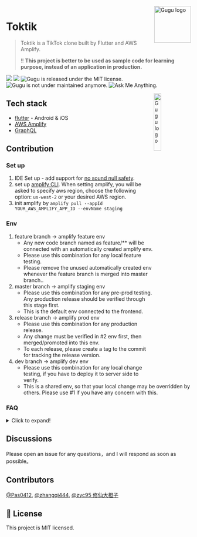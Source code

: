 <img src="https://user-images.githubusercontent.com/5424267/183344233-05793e9f-8dff-46ac-bbde-33a6072403b4.png" alt="Gugu logo" width="100" height="100" align="right" />


# Toktik

> Toktik is a TikTok clone built by Flutter and AWS Amplify.
>
> ‼️ **This project is better to be used as sample code for learning purpose, instead of an application in production.**

<p align="left">
  <img src="https://img.shields.io/badge/flutter->=2.12.0 <3.0.0-brightgreen"/>
  <img src="https://img.shields.io/badge/platforms-ios%20%7C%20android-blue"/>
  <img src="https://img.shields.io/badge/license-MIT-green.svg" alt="Gugu is released under the MIT license." />
  <img src="https://img.shields.io/badge/maintained%3F-no-red.svg" alt="Gugu is not under maintained anymore." />
  <img src="https://img.shields.io/badge/ask%20me-anything-1abc9c.svg" alt="Ask Me Anything." />
</p>


<img src="https://user-images.githubusercontent.com/5424267/183352712-f76229ef-c18b-48fc-a5e4-fb25f4a78987.gif" alt="Gugu logo" width="20%" align="right" />

## Tech stack

- [flutter](https://flutter.dev/) - Android & iOS
- [AWS Amplify](https://aws.amazon.com/amplify/)
- [GraphQL](https://graphql.org/)

## Contribution

### Set up

1. IDE Set up - add support for [no sound null safety](
https://stackoverflow.com/questions/64917744/cannot-run-with-sound-null-safety-because-dependencies-dont-support-null-safety).
2. set up [amplify CLI](https://docs.amplify.aws/start/getting-started/installation/q/integration/flutter/#option-2-follow-the-instructions). When setting amplify, you will be asked to specify aws region, choose the following option: `us-west-2` or your desired AWS region.
3. init amplify by `amplify pull --appId YOUR_AWS_AMPLIFY_APP_ID --envName staging`


### Env
1. feature branch -> amplify feature env
   - Any new code branch named as feature/** will be connected with an automatically created amplify env.
   - Please use this combination for any local feature testing.
   - Please remove the unused automatically created env whenever the feature branch is merged into master branch..
2. master branch -> amplify staging env
   - Please use this combination for any pre-prod testing. Any production release should be verified through this stage first. 
   - This is the default env connected to the frontend.
3. release branch -> amplify prod env
   - Please use this combination for any production release.
   - Any change must be verified in #2 env first, then merged/promoted into this env.
   - To each release, please create a tag to the commit for tracking the release version.
4. dev branch -> amplify dev env
   - Please use this combination for any local change testing, if you have to deploy it to server side to verify.
   - This is a shared env, so that your local change may be overridden by others. Please use #1 if you have any concern with this.

### FAQ
<details>
  <summary>Click to expand!</summary>
  
#### How to reset Amplify Auth?
1. `amplify remove auth`
2. `amplify add auth`
3. `amplify update api`

https://github.com/aws-amplify/amplify-cli/issues/1805
https://github.com/aws-amplify/amplify-cli/issues/3802 

#### How to auto generate model file under `lib/generated`?

> right click on package -> `New`->`Dart bean clas file from JSON`
> If you change the fields in the class, just press the shortcut alt + j to regenerate the tojson and fromjson methods. 

Please follow https://plugins.jetbrains.com/plugin/11415-flutterjsonbeanfactory


#### How to add Lambda and Lambda Layer?
https://docs.amplify.aws/cli/function/layers/#add-shared-code--assets
https://docs.amplify.aws/guides/functions/appsync-operations-to-lambda-layer/q/platform/js/#generate-compatible-code-for-your-layer

#### How to handle cocopod conflict error?
```Error: CocoaPods's specs repository is too out-of-date to satisfy dependencies.
To update the CocoaPods specs, run:
pod repo update

Error running pod install
Error launching application on iPhone 13.
```
Delete the `Podfile.lock`, then run `pod instal` under `/ios` folder.

https://docs.amplify.aws/cli/teams/overview/

#### How to switch amplify backend?

`amplify env checkout prod`

If the backend is not successfully switched, but without seeing any error. Please follow below steps,

1. delete `amplify/#current-cloud-backend` folder.
2. run `amplify init`, and you may see error message here.
3. run `amplify pull --appId YOUR_APP_ID --envName YOUR_ENV`

https://docs.amplify.aws/cli/teams/overview/
https://docs.aws.amazon.com/amplify/latest/userguide/team-workflows-with-amplify-cli-backend-environments.html

#### How to build ios and apk?
`flutter clean && flutter build apk`
`flutter clean && flutter build ios`


#### How to update auth for a specific service?
Here is an example for Pinpoint Analytics.
```
    "PinpointAnalytics": {
        "Default": {
            "AppId": "c4924c6194264abc941704cf721dcf07",
            "Region": "us-west-2",
            "AuthMode": "API_KEY", // update the default auth method to API_KEY based
            "ApiKey": "da2-gtckkpdfdfc5ze2wcd6mbkjjoa",
            "ClientDatabasePrefix": "toktik_API_KEY"
        }
    },
```

#### How to set up S3 service logging?
https://docs.aws.amazon.com/AmazonS3/latest/userguide/using-s3-access-logs-to-identify-requests.html#querying-s3-access-logs-for-requests

#### How to override Amplify config?
https://aws.amazon.com/blogs/mobile/override-amplify-generated-backend-resources-using-cdk/

#### How to solve the amplify push failure if schema.graphql syntax is wrong in cloud?
If the `schema.graphql` has syntax error, it may be abled to be deployed still. This will result in failure for all future amplify push. For example an error message,

`🛑 Your GraphQL schema is invalid. Update the schema to use proper syntax and try again.`

Solution: https://github.com/aws-amplify/amplify-cli/issues/8439

</details>

## Discussions

Please open an issue for any questions，and I will respond as soon as possible。

## Contributors

[@Pas0412](https://github.com/Pas0412), [@zhangqi444](https://github.com/zhangqi444), [@zyc95 修仙大橙子](https://github.com/zyc95)

## 📄 License

This project is MIT licensed.

